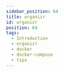 ```yaml
---
sidebar_position: 64
title: organizr
id: organizr
position: 64
tags:
  - Introduction
  - organizr
  - docker
  - docker-compose
  - tips
---
```

